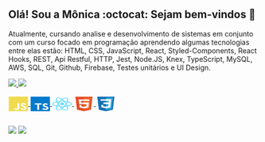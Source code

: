 
## Olá! Sou a Mônica :octocat: Sejam bem-vindos :space_invader:

Atualmente, cursando analise e desenvolvimento de sistemas em conjunto com um curso focado em programação aprendendo algumas tecnologias entre elas estão:
HTML, CSS, JavaScript, React, Styled-Components, React Hooks, REST, Api Restful, HTTP, Jest, Node.JS, Knex, TypeScript, MySQL, AWS, SQL, Git, Github, Firebase, Testes unitários e UI Design.

 <div>
  <a href="https://github.com/MonicaMarcal">
  <img height="180em" src="https://github-readme-stats.vercel.app/api?username=MonicaMarcal&show_icons=true&theme=dracula&include_all_commits=true&count_private=true"/>
  <img height="180em" src="https://github-readme-stats.vercel.app/api/top-langs/?username=MonicaMarcal&layout=compact&langs_count=16&theme=dracula"/>
</div>
<div style="display: inline_block"><br>
  <img align="center" alt="Monica-Js" height="30" width="40" src="https://raw.githubusercontent.com/devicons/devicon/master/icons/javascript/javascript-plain.svg">
  <img align="center" alt="Monica-Ts" height="30" width="40" src="https://raw.githubusercontent.com/devicons/devicon/master/icons/typescript/typescript-plain.svg">
  <img align="center" alt="Monica-React" height="30" width="40" src="https://raw.githubusercontent.com/devicons/devicon/master/icons/react/react-original.svg">
  <img align="center" alt="Monica-HTML" height="30" width="40" src="https://raw.githubusercontent.com/devicons/devicon/master/icons/html5/html5-original.svg">
  <img align="center" alt="Monica-CSS" height="30" width="40" src="https://raw.githubusercontent.com/devicons/devicon/master/icons/css3/css3-original.svg">
 </div>
  
##
<div> 
  <a href = "mailto: monicamarcal93@gmail.com"><img src="https://img.shields.io/badge/-Gmail-%23333?style=for-the-badge&logo=gmail&logoColor=white" target="_blank"></a>
  <a href="https://www.linkedin.com/in/monica-software/" target="_blank"><img src="https://img.shields.io/badge/-LinkedIn-%230077B5?style=for-the-badge&logo=linkedin&logoColor=white" target="_blank"></a> 
</div>
